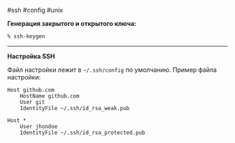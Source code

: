 #ssh #config #unix

**Генерация закрытого и открытого ключа:**

```bash
% ssh-keygen
```

----

**Настройка SSH**

Файл настройки лежит в `~/.ssh/config` по умолчанию.
Пример файла настройки:

```config
Host github.com
	HostName github.com
	User git
	IdentityFile ~/.ssh/id_rsa_weak.pub

Host *
	User jhondoe
	IdentityFile ~/.ssh/id_rsa_protected.pub
```

